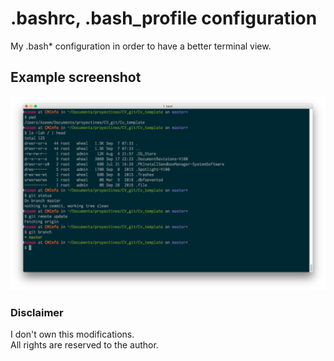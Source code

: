 # .bashrc, .bash_profile configuration  
My .bash* configuration in order to have a better terminal view.
## Example screenshot 
![CV Preview](https://github.com/OscarAzeem/Bash_configuration/blob/master/screenshot.png)

### Disclaimer
I don't own this modifications.  
All rights are reserved to the author.

